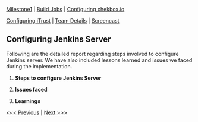 [Milestone1](README.md) | [Build Jobs](JenkinsJobBuilder.md) | [Configuring chekbox.io](Checkbox.md)

[Configuring iTrust](ITrust.md) | [Team Details](Team.md) | [Screencast](Screencast.md)

Configuring Jenkins Server
----------------------------------

Following are the detailed report regarding steps involved to configure Jenkins server. We have also included lessons learned and issues we faced during the implementation.

1. **Steps to configure Jenkins Server**

2. **Issues faced**

3. **Learnings**

[<<< Previous](README.md) | [Next >>>](JenkinsJobBuilder.md)
